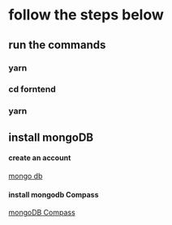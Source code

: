 # follow the steps below

## run the commands

### yarn

### cd forntend

### yarn

## install mongoDB

#### create an account

[mongo db](https://www.mongodb.com/try/download/community)

#### install mongodb Compass

[mongoDB Compass](https://www.mongodb.com/try/download/compass)
